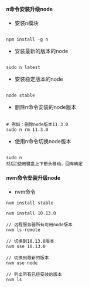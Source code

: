 #### n命令安装升级node
* 安装n模块
```

npm install -g n

```
* 安装最新的版本的node
```

sudo n latest 

```
* 安装稳定版本的node
```

node stable

```

* 删除n命令安装的node版本
```

# 例如：删除node版本11.3.0
sudo n rm 11.3.0

```
* 使用n命令切换node版本
```

sudo n 
然后使用键盘上下箭头移动，回车确定

```

#### nvm命令安装升级node
* nvm命令
```
nvm install stable

nvm install 10.13.0

// 远程服务器所有可用node版本
nvm ls-remote

// 切换到10.13.0版本
nvm use 10.13.0

// 切换到最新的版本
nvm use node

// 列出所有已经安装的版本
nvm ls
```